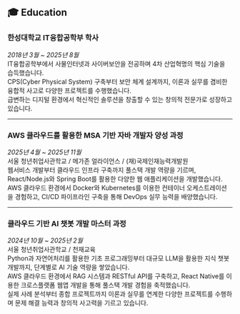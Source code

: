 ## 🎓 Education

### **한성대학교 IT융합공학부 학사**
_2018년 3월 ~ 2025년 8월_  
IT융합공학부에서 사물인터넷과 사이버보안을 전공하며 4차 산업혁명의 핵심 기술을 습득했습니다.  
CPS(Cyber Physical System) 구축부터 보안 체계 설계까지, 이론과 실무를 겸비한 융합적 사고로 다양한 프로젝트를 수행했습니다.  
급변하는 디지털 환경에서 혁신적인 솔루션을 창출할 수 있는 창의적 전문가로 성장하고 있습니다.

---

### **AWS 클라우드를 활용한 MSA 기반 자바 개발자 양성 과정**
_2025년 4월 ~ 2025년 11월_  
서울 청년취업사관학교 / 메가존 얼라이언스 / (재)국제인재능력개발원  
웹서비스 개발부터 클라우드 인프라 구축까지 풀스택 개발 역량을 기르며, React/Node.js와 Spring Boot를 활용한 다양한 웹 애플리케이션을 개발했습니다.  
AWS 클라우드 환경에서 Docker와 Kubernetes를 이용한 컨테이너 오케스트레이션을 경험하고, CI/CD 파이프라인 구축을 통해 DevOps 실무 능력을 배양했습니다.

---

### **클라우드 기반 AI 챗봇 개발 마스터 과정**
_2024년 10월 ~ 2025년 2월_  
서울 청년취업사관학교 / 천재교육  
Python과 자연어처리를 활용한 기초 프로그래밍부터 대규모 LLM을 활용한 지식 챗봇 개발까지, 단계별로 AI 기술 역량을 쌓았습니다.  
AWS 클라우드 환경에서 RAG 시스템과 RESTful API를 구축하고, React Native를 이용한 크로스플랫폼 웹앱 개발을 통해 풀스택 개발 경험을 축적했습니다.  
실제 사례 분석부터 종합 프로젝트까지 이론과 실무를 연계한 다양한 프로젝트를 수행하며 문제 해결 능력과 창의적 사고력을 기르고 있습니다.
